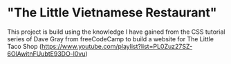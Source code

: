 # "The Little Vietnamese Restaurant"

This project is build using the knowledge I have gained from the CSS tutorial series of Dave Gray from freeCodeCamp to build a website for The Little Taco Shop (https://www.youtube.com/playlist?list=PL0Zuz27SZ-6OlAwitnFUubtE93DO-l0vu)

